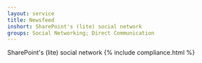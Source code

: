 ```yaml
---
layout: service
title: Newsfeed
inshort: SharePoint's (lite) social network
groups: Social Networking; Direct Communication
---
```

SharePoint's (lite) social network
{% include compliance.html %}